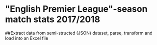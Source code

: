 # "English Premier League"-season match stats 2017/2018
##Extract data from semi-structed (JSON) dataset, parse, transform and load into an Excel file
